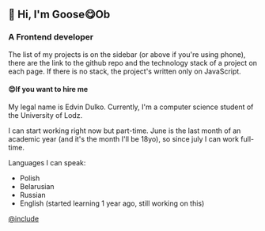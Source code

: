 ## 👋 Hi, I'm Goose😋Ob
### A Frontend developer

The list of my projects is on the sidebar (or above if you're using phone),
there are the link to the github repo and the technology stack of a project on each
page. If there is no stack, the project's written only on JavaScript.

#### 😍If you want to hire me

My legal name is Edvin Dulko. Currently, I'm a computer science student of the
University of Lodz.

I can start working right now but part-time.
June is the last month of an academic year
(and it's the month I'll be 18yo), so since july I can work full-time.

Languages I can speak:
- Polish
- Belarusian
- Russian
- English (started learning 1 year ago, still working on this)

[@include](../index.md)
